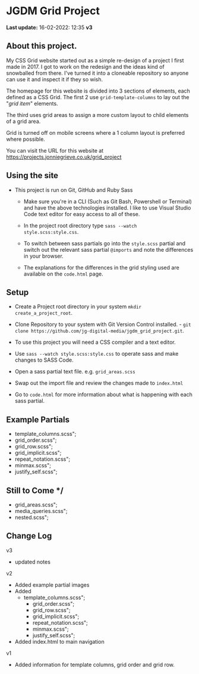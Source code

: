# JGDM Grid Project
**Last update:** 16-02-2022: 12:35  **v3**


## About this project.

My CSS Grid website started out as a simple re-design of a project I first made in 2017. I got to work on the redesign and the ideas kind of snowballed from there. I've turned it into a cloneable repository so anyone can use it and inspect it if they so wish.

The homepage for this website is divided into 3 sections of elements, each defined as a CSS Grid. The first 2 use ```grid-template-columns``` to lay out the "*grid item*" elements.

The third uses grid areas to assign a more custom layout to child elements of a grid area.

Grid is turned off on mobile screens where a 1 column layout is preferred where possible.   

You can visit the URL for this website at <a href="https://projects.jonniegrieve.co.uk/grid_project" target="blank">https://projects.jonniegrieve.co.uk/grid_project</a>

## Using the site

+ This project is run on Git, GitHub and Ruby Sass

  + Make sure you're in a CLI (Such as Git Bash, Powershell or Terminal) and have the above technologies installed. I like to use Visual Studio Code text editor for easy access to all of these. 

  + In the project root directory type ```sass --watch style.scss:style.css```.

  + To switch between sass partials go into the `style.scss` partial and switch out the relevant sass partial `@imports` and note the differences in your browser. 

  + The explanations for the differences in the grid styling used are available on the ```code.html``` page.

## Setup

+ Create a Project root directory in your system ```mkdir create_a_project_root```.

+ Clone Repository to your system with Git Version Control installed. - ```git clone https://github.com/jg-digital-media/jgdm_grid_project.git```.

+ To use this project you will need a CSS compiler and a text editor.

+ Use `sass --watch style.scss:style.css` to operate sass and make changes to SASS Code.

+ Open a sass partial text file. e.g. `grid_areas.scss`

+ Swap out the import file and review the changes made to `index.html`

+ Go to `code.html` for more information about what is happening with each sass partial.


## Example Partials


+ template_columns.scss";
+ grid_order.scss";
+ grid_row.scss";
+ grid_implicit.scss";
+ repeat_notation.scss";
+ minmax.scss";
+ justify_self.scss";



## Still to Come */

+ grid_areas.scss";
+ media_queries.scss";
+ nested.scss";


## Change Log


v3
* updated notes

v2
+ Added example partial images
+ Added
  + template_columns.scss";
    + grid_order.scss";
    + grid_row.scss";
    + grid_implicit.scss";
    + repeat_notation.scss";
    + minmax.scss";
    + justify_self.scss";
+ Added index.html to main navigation


v1
  + Added information for template columns, grid order and grid row.

